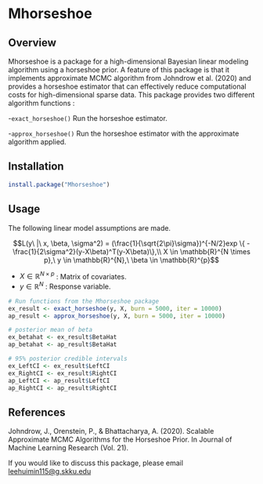 # Mhorseshoe

## Overview

Mhorseshoe is a package for a high-dimensional Bayesian linear modeling 
algorithm using a horseshoe prior. A feature of this package is that it 
implements approximate MCMC algorithm from Johndrow et al. (2020) and provides 
a horseshoe estimator that can effectively reduce computational costs for 
high-dimensional sparse data. This package provides two different algorithm 
functions :

-`exact_horseshoe()` Run the horseshoe estimator.

-`approx_horseshoe()` Run the horseshoe estimator with the approximate algorithm applied.

## Installation

```r
install.package("Mhorseshoe")
```

## Usage

The following linear model assumptions are made.

$$L(y\ |\ x, \beta, \sigma^2) = (\frac{1}{\sqrt{2\pi}\sigma})^{-N/2}exp
\{ -\frac{1}{2\sigma^2}(y-X\beta)^T(y-X\beta)\},\\ X \in 
\mathbb{R}^{N \times p},\ y \in \mathbb{R}^{N},\ \beta \in \mathbb{R}^{p}$$

- $X \in \mathbb{R}^{N \times p}$ : Matrix of covariates.
- $y \in \mathbb{R}^{N}$ : Response variable.

```r
# Run functions from the Mhorseshoe package
ex_result <- exact_horseshoe(y, X, burn = 5000, iter = 10000)
ap_result <- approx_horseshoe(y, X, burn = 5000, iter = 10000)

# posterior mean of beta
ex_betahat <- ex_result$BetaHat
ap_betahat <- ap_result$BetaHat

# 95% posterior credible intervals
ex_LeftCI <- ex_result$LeftCI
ex_RightCI <- ex_result$RightCI
ap_LeftCI <- ap_result$LeftCI
ap_RightCI <- ap_result$RightCI
```

## References

Johndrow, J., Orenstein, P., & Bhattacharya, A. (2020). Scalable Approximate 
MCMC Algorithms for the Horseshoe Prior. In Journal of Machine Learning 
Research (Vol. 21).

If you would like to discuss this package, please email leehuimin115@g.skku.edu
